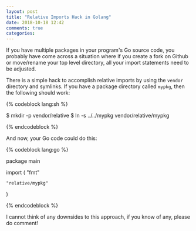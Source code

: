 ```yaml
---
layout: post
title: "Relative Imports Hack in Golang"
date: 2018-10-18 12:42
comments: true
categories:
---
```


If you have multiple packages in your program's Go source code, you
probably have come across a situation where if you create a fork on
Github or move/rename your top level directory, all your import
statements need to be adjusted.

There is a simple hack to accomplish relative imports by using the
`vendor` directory and symlinks. If you have a package directory
called `mypkg`, then the following should work:

{% codeblock lang:sh %}

$ mkdir -p vendor/relative
$ ln -s ../../mypkg vendor/relative/mypkg

{% endcodeblock %}

And now, your Go code could do this:

{% codeblock lang:go %}

package main

import (
    "fmt"

    "relative/mypkg"
)

{% endcodeblock %}

I cannot think of any downsides to this approach, if you know of any,
please do comment!
